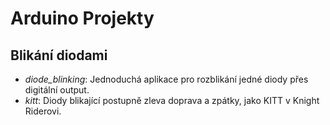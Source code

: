 # Arduino Projekty

## Blikání diodami

 - _diode_blinking_: Jednoduchá aplikace pro rozblikání jedné diody přes digitální output.
 - _kitt_: Diody blikající postupně zleva doprava a zpátky, jako KITT v Knight Riderovi.
